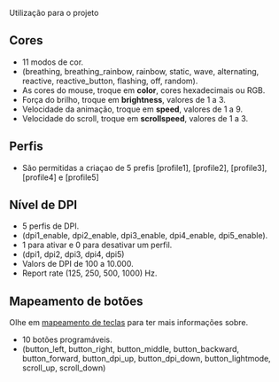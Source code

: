 Utilização para o projeto [](https://github.com/dokutan/mouse_m908)

## Cores
* 11 modos de cor.
* (breathing, breathing_rainbow, rainbow, static, wave,
 alternating, reactive, reactive_button, flashing, off, random).
* As cores do mouse, troque em **color**, cores hexadecimais
ou RGB.
* Força do brilho, troque em **brightness**, valores de 1 a 3.
* Velocidade da animação, troque em **speed**, valores de 1 a 9.
* Velocidade do scroll, troque em **scrollspeed**, valores de 1 a 3.

## Perfis
* São permitidas a criaçao de 5 prefis
[profile1], [profile2], [profile3], [profile4] e [profile5]

## Nível de DPI
* 5 perfis de DPI.
* (dpi1_enable, dpi2_enable, dpi3_enable, dpi4_enable, dpi5_enable).
* 1 para ativar e 0 para desativar um perfil.
* (dpi1, dpi2, dpi3, dpi4, dpi5)
* Valors de DPI de 100 a 10.000.
* Report rate (125, 250, 500, 1000) Hz.

## Mapeamento de botões
Olhe em [mapeamento de teclas](./keymap.md) para ter mais informações sobre.

* 10 botões programáveis.
* (button_left, button_right, button_middle, button_backward, 
button_forward, button_dpi_up, button_dpi_down, button_lightmode,
scroll_up, scroll_down)
